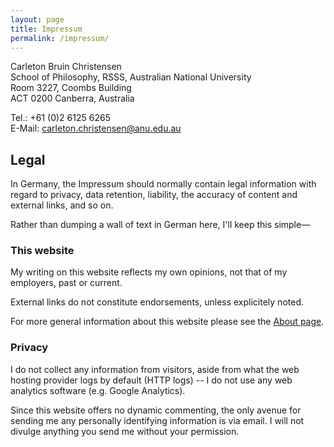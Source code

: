 ```yaml
---
layout: page
title: Impressum
permalink: /impressum/
---
```


Carleton Bruin Christensen  
School of Philosophy, RSSS, Australian National University  
Room 3227, Coombs Building  
ACT 0200 Canberra, Australia  

Tel.: +61 (0)2 6125 6265  
E-Mail: [carleton.christensen@anu.edu.au](mailto:carleton.christensen@anu.edu.au)

## Legal

In Germany, the Impressum should normally contain legal information with regard to privacy, data retention, liability, the accuracy of content and external links, and so on.

Rather than dumping a wall of text in German here, I'll keep this simple—

### This website

My writing on this website reflects my own opinions, not that of my employers, past or current.

External links do not constitute endorsements, unless explicitely noted.

For more general information about this website please see the [About page](/about).

### Privacy

I do not collect any information from visitors, aside from what the web hosting provider logs by default (HTTP logs) -- I do not use any web analytics software (e.g. Google Analytics).

Since this website offers no dynamic commenting, the only avenue for sending me any personally identifying information is via email. I will not divulge anything you send me without your permission.
